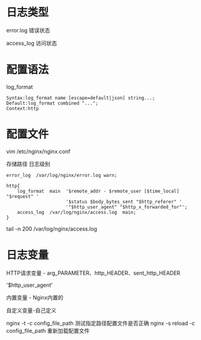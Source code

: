 # 日志类型
error.log 错误状态

access_log 访问状态

# 配置语法

log_format

```
Syntax:log_format name [escape=default|json] string...;
Default:log_format combined "..."; 
Context:http
```

# 配置文件

vim /etc/nginx/nginx.conf

存储路径 日志级别

```
error_log  /var/log/nginx/error.log warn;

```


```
http{
    log_format  main  '$remote_addr - $remote_user [$time_local] "$request" '
                      '$status $body_bytes_sent "$http_referer" '
                      '"$http_user_agent" "$http_x_forwarded_for"';
    access_log  /var/log/nginx/access.log  main;
}
```

tail -n 200 /var/log/nginx/access.log

# 日志变量

HTTP请求变量 - arg_PARAMETER、http_HEADER、sent_http_HEADER

'$http_user_agent'

内置变量 - Nginx内置的

自定义变量-自己定义


nginx -t -c config_file_path 测试指定路径配置文件是否正确
nginx -s reload -c config_file_path 重新加载配置文件


